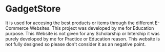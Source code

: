 # GadgetStore
It is used for accesing the best products or items through the different E-Commerce Websites.
This project was developed by me for Education purpose.
This Website is not given for any Scholarship or Intership it was purely developed by me for Practice or Education reason.
This website is not fully designed so please don't consider it as an negative point.
